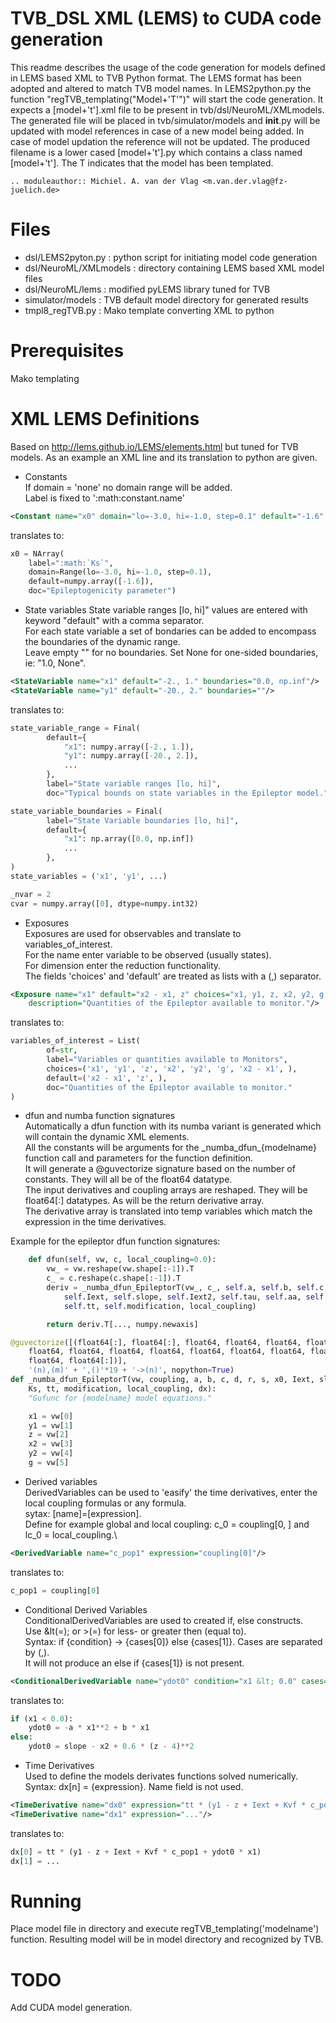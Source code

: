 ﻿# TVB_DSL XML (LEMS) to CUDA code generation
This readme describes the usage of the code generation for models defined in LEMS based XML to TVB Python format.
The LEMS format has been adopted and altered to match TVB model names. 
In LEMS2python.py the function "regTVB_templating("Model+'T'")" will start the code generation.
It expects a [model+'t'].xml file to be present in tvb/dsl/NeuroML/XMLmodels. 
The generated file will be placed in tvb/simulator/models and __init__.py will be updated with model references in case 
of a new model being added. In case of model updation the reference will not be updated.
The produced filename is a lower cased [model+'t'].py which contains a class named [model+'t'].
The T indicates that the model has been templated.

    .. moduleauthor:: Michiel. A. van der Vlag <m.van.der.vlag@fz-juelich.de>

# Files
* dsl/LEMS2pyton.py 				: python script for initiating model code generation
* dsl/NeuroML/XMLmodels				: directory containing LEMS based XML model files
* dsl/NeuroML/lems                  : modified pyLEMS library tuned for TVB 
* simulator/models           		: TVB default model directory for generated results
* tmpl8_regTVB.py					: Mako template converting XML to python


# Prerequisites
Mako templating


# XML LEMS Definitions 
Based on http://lems.github.io/LEMS/elements.html but tuned for TVB models. As an example an XML line and its translation
to python are given.

* Constants\
If domain = 'none' no domain range will be added.\
Label is fixed to ':math:constant.name'

```xml
<Constant name="x0" domain="lo=-3.0, hi=-1.0, step=0.1" default="-1.6" description="Epileptogenicity parameter."/>
```
translates to:
```python
x0 = NArray(
    label=":math:`Ks`",
    domain=Range(lo=-3.0, hi=-1.0, step=0.1),
    default=numpy.array([-1.6]),
    doc="Epileptogenicity parameter")
```

* State variables
State variable ranges [lo, hi]" values are entered with keyword "default" with a comma separator.\
For each state variable a set of bondaries can be added to encompass the boundaries of the dynamic range.\
Leave empty "" for no boundaries. Set None for one-sided boundaries, ie: "1.0, None".
```xml
<StateVariable name="x1" default="-2., 1." boundaries="0.0, np.inf"/>
<StateVariable name="y1" default="-20., 2." boundaries=""/>
```
translates to:
```python
state_variable_range = Final(
        default={
            "x1": numpy.array([-2., 1.]),
            "y1": numpy.array([-20., 2.]),
            ...
        },
        label="State variable ranges [lo, hi]",
        doc="Typical bounds on state variables in the Epileptor model.")

state_variable_boundaries = Final(
        label="State Variable boundaries [lo, hi]",
        default={
            "x1": np.array([0.0, np.inf])
            ...
        },
)
state_variables = ('x1', 'y1', ...)

_nvar = 2
cvar = numpy.array([0], dtype=numpy.int32)
```

* Exposures\
Exposures are used for observables and translate to variables_of_interest.\
For the name enter variable to be observed (usually states).\
For dimension enter the reduction functionality.\
The fields 'choices' and 'default' are treated as lists with a (,) separator.
```xml
<Exposure name="x1" default="x2 - x1, z" choices="x1, y1, z, x2, y2, g, x2 - x1"
    description="Quantities of the Epileptor available to monitor."/>
```
translates to:
```python
variables_of_interest = List(
        of=str,
        label="Variables or quantities available to Monitors",
        choices=('x1', 'y1', 'z', 'x2', 'y2', 'g', 'x2 - x1', ),
        default=('x2 - x1', 'z', ),
        doc="Quantities of the Epileptor available to monitor."
)
```

* dfun and numba function signatures\
Automatically a dfun function with its numba variant is generated which will contain the dynamic XML elements.\
All the constants will be arguments for the \_numba_dfun_{modelname} function call and parameters for the function 
definition. \
It will generate a @guvectorize signature based on the number of constants. They will all be of the float64 datatype.\
The input derivatives and coupling arrays are reshaped. They will be float64[:] datatypes. As will be the return 
derivative array.\
The derivative array is translated into temp variables which match the expression in the time derivatives.

Example for the epileptor dfun function signatures:
```python
    def dfun(self, vw, c, local_coupling=0.0):
        vw_ = vw.reshape(vw.shape[:-1]).T
        c_ = c.reshape(c.shape[:-1]).T
        deriv = _numba_dfun_EpileptorT(vw_, c_, self.a, self.b, self.c, self.d, self.r, self.s, self.x0, 
            self.Iext, self.slope, self.Iext2, self.tau, self.aa, self.bb, self.Kvf, self.Kf, self.Ks, 
            self.tt, self.modification, local_coupling)

        return deriv.T[..., numpy.newaxis]

@guvectorize([(float64[:], float64[:], float64, float64, float64, float64, float64, float64, float64, 
    float64, float64, float64, float64, float64, float64, float64, float64, float64, float64, float64, 
    float64, float64[:])], 
    '(n),(m)' + ',()'*19 + '->(n)', nopython=True)
def _numba_dfun_EpileptorT(vw, coupling, a, b, c, d, r, s, x0, Iext, slope, Iext2, tau, aa, bb, Kvf, Kf,
    Ks, tt, modification, local_coupling, dx):
    "Gufunc for {modelname} model equations."

    x1 = vw[0]
    y1 = vw[1]
    z = vw[2]
    x2 = vw[3]
    y2 = vw[4]
    g = vw[5]
```

* Derived variables\
DerivedVariables can be used to 'easify' the time derivatives, enter the local coupling formulas or any formula.\
sytax: [name]=[expression].\
Define for example global and local coupling: c_0 = coupling[0, ] and lc_0 = local_coupling.\
            
```xml
<DerivedVariable name="c_pop1" expression="coupling[0]"/>
```
translates to:
```python
c_pop1 = coupling[0]
```

* Conditional Derived Variables\
ConditionalDerivedVariables are used to created if, else constructs.\
Use &lt(=); or &gt;(=) for less- or greater then (equal to).\
Syntax: if {condition} -> {cases[0]} else {cases[1]}. Cases are separated by (,).\
It will not produce an else if {cases[1]} is not present.
```xml
<ConditionalDerivedVariable name="ydot0" condition="x1 &lt; 0.0" cases="-a * x1**2 + b * x1, slope - x2 + 0.6 * (z - 4)**2 "/>
```
translates to:
```python
if (x1 < 0.0):
    ydot0 = -a * x1**2 + b * x1
else:
    ydot0 = slope - x2 + 0.6 * (z - 4)**2
```

* Time Derivatives\
Used to define the models derivates functions solved numerically.\
Syntax: dx[n] = {expression}. Name field is not used.
```xml
<TimeDerivative name="dx0" expression="tt * (y1 - z + Iext + Kvf * c_pop1 + ydot0 * x1)"/>
<TimeDerivative name="dx1" expression="..."/>
```
translates to:
```python
dx[0] = tt * (y1 - z + Iext + Kvf * c_pop1 + ydot0 * x1)
dx[1] = ...
```

# Running
Place model file in directory and execute regTVB_templating('modelname') function. Resulting model will be in model directory
and recognized by TVB.

# TODO
Add CUDA model generation.

